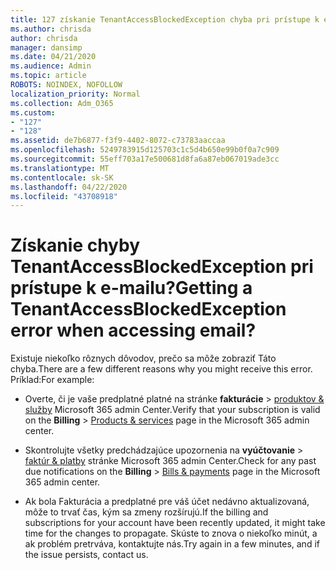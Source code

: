 ```yaml
---
title: 127 získanie TenantAccessBlockedException chyba pri prístupe k e-mailu?
ms.author: chrisda
author: chrisda
manager: dansimp
ms.date: 04/21/2020
ms.audience: Admin
ms.topic: article
ROBOTS: NOINDEX, NOFOLLOW
localization_priority: Normal
ms.collection: Adm_O365
ms.custom:
- "127"
- "128"
ms.assetid: de7b6877-f3f9-4402-8072-c73783aaccaa
ms.openlocfilehash: 5249783915d125703c1c5d4b650e99b0f0a7c909
ms.sourcegitcommit: 55eff703a17e500681d8fa6a87eb067019ade3cc
ms.translationtype: MT
ms.contentlocale: sk-SK
ms.lasthandoff: 04/22/2020
ms.locfileid: "43708918"
---
```

# <a name="getting-a-tenantaccessblockedexception-error-when-accessing-email"></a><span data-ttu-id="2606d-102">Získanie chyby TenantAccessBlockedException pri prístupe k e-mailu?</span><span class="sxs-lookup"><span data-stu-id="2606d-102">Getting a TenantAccessBlockedException error when accessing email?</span></span>

<span data-ttu-id="2606d-103">Existuje niekoľko rôznych dôvodov, prečo sa môže zobraziť Táto chyba.</span><span class="sxs-lookup"><span data-stu-id="2606d-103">There are a few different reasons why you might receive this error.</span></span> <span data-ttu-id="2606d-104">Príklad:</span><span class="sxs-lookup"><span data-stu-id="2606d-104">For example:</span></span>

- <span data-ttu-id="2606d-105">Overte, či je vaše predplatné platné na stránke **fakturácie** \> [produktov & služby](https://portal.office.com/adminportal/home#/subscriptions) Microsoft 365 admin Center.</span><span class="sxs-lookup"><span data-stu-id="2606d-105">Verify that your subscription is valid on the **Billing** \> [Products & services](https://portal.office.com/adminportal/home#/subscriptions) page in the Microsoft 365 admin center.</span></span>

- <span data-ttu-id="2606d-106">Skontrolujte všetky predchádzajúce upozornenia na **vyúčtovanie** \> [faktúr & platby](https://portal.office.com/adminportal/home#/billoverview) stránke Microsoft 365 admin Center.</span><span class="sxs-lookup"><span data-stu-id="2606d-106">Check for any past due notifications on the **Billing** \> [Bills & payments](https://portal.office.com/adminportal/home#/billoverview) page in the Microsoft 365 admin center.</span></span>

- <span data-ttu-id="2606d-107">Ak bola Fakturácia a predplatné pre váš účet nedávno aktualizovaná, môže to trvať čas, kým sa zmeny rozšírujú.</span><span class="sxs-lookup"><span data-stu-id="2606d-107">If the billing and subscriptions for your account have been recently updated, it might take time for the changes to propagate.</span></span> <span data-ttu-id="2606d-108">Skúste to znova o niekoľko minút, a ak problém pretrváva, kontaktujte nás.</span><span class="sxs-lookup"><span data-stu-id="2606d-108">Try again in a few minutes, and if the issue persists, contact us.</span></span>
